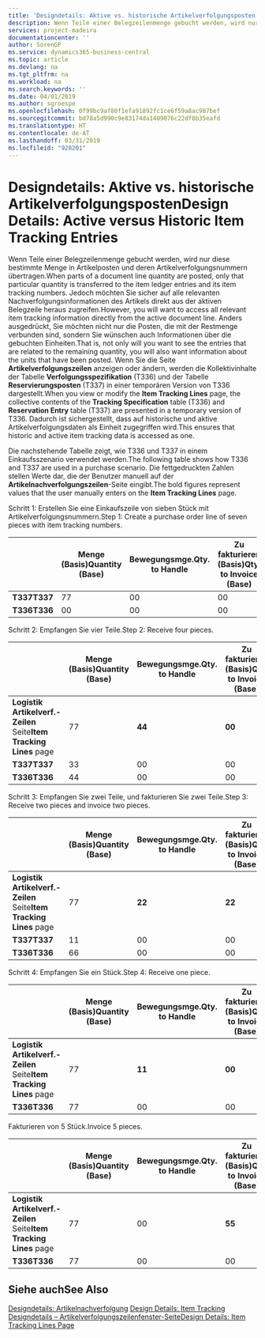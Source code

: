 ```yaml
---
title: 'Designdetails: Aktive vs. historische Artikelverfolgungsposten | Microsoft Docs'
description: Wenn Teile einer Belegzeilenmenge gebucht werden, wird nur diese bestimmte Menge in Artikelposten und deren Artikelverfolgungsnummern übertragen. Jedoch möchten Sie sicher auf alle relevanten Nachverfolgungsinformationen des Artikels direkt aus der aktiven Belegzeile heraus zugreifen. Anders ausgedrückt, Sie möchten nicht nur die Posten, die mit der Restmenge verbunden sind, sondern Sie wünschen auch Informationen über die gebuchten Einheiten. Wenn Sie die Seite **Artikelverfolgungszeilen** anzeigen oder ändern, werden die Kollektivinhalte der Tabelle **Verfolgungsspezifikation** (T336) und der Tabelle **Reservierungsposten** (T337) in einer temporären Version von T336 dargestellt. Dadurch ist sichergestellt, dass auf historische und aktive Artikelverfolgungsdaten als Einheit zugegriffen wird.
services: project-madeira
documentationcenter: ''
author: SorenGP
ms.service: dynamics365-business-central
ms.topic: article
ms.devlang: na
ms.tgt_pltfrm: na
ms.workload: na
ms.search.keywords: ''
ms.date: 04/01/2019
ms.author: sgroespe
ms.openlocfilehash: 0f99bc9af80f1efa91892fc1ce6f59a8ac987bef
ms.sourcegitcommit: bd78a5d990c9e83174da1409076c22df8b35eafd
ms.translationtype: HT
ms.contentlocale: de-AT
ms.lasthandoff: 03/31/2019
ms.locfileid: "928201"
---
```

# <a name="design-details-active-versus-historic-item-tracking-entries"></a><span data-ttu-id="07126-107">Designdetails: Aktive vs. historische Artikelverfolgungsposten</span><span class="sxs-lookup"><span data-stu-id="07126-107">Design Details: Active versus Historic Item Tracking Entries</span></span>
<span data-ttu-id="07126-108">Wenn Teile einer Belegzeilenmenge gebucht werden, wird nur diese bestimmte Menge in Artikelposten und deren Artikelverfolgungsnummern übertragen.</span><span class="sxs-lookup"><span data-stu-id="07126-108">When parts of a document line quantity are posted, only that particular quantity is transferred to the item ledger entries and its item tracking numbers.</span></span> <span data-ttu-id="07126-109">Jedoch möchten Sie sicher auf alle relevanten Nachverfolgungsinformationen des Artikels direkt aus der aktiven Belegzeile heraus zugreifen.</span><span class="sxs-lookup"><span data-stu-id="07126-109">However, you will want to access all relevant item tracking information directly from the active document line.</span></span> <span data-ttu-id="07126-110">Anders ausgedrückt, Sie möchten nicht nur die Posten, die mit der Restmenge verbunden sind, sondern Sie wünschen auch Informationen über die gebuchten Einheiten.</span><span class="sxs-lookup"><span data-stu-id="07126-110">That is, not only will you want to see the entries that are related to the remaining quantity, you will also want information about the units that have been posted.</span></span> <span data-ttu-id="07126-111">Wenn Sie die Seite **Artikelverfolgungszeilen** anzeigen oder ändern, werden die Kollektivinhalte der Tabelle **Verfolgungsspezifikation** (T336) und der Tabelle **Reservierungsposten** (T337) in einer temporären Version von T336 dargestellt.</span><span class="sxs-lookup"><span data-stu-id="07126-111">When you view or modify the **Item Tracking Lines** page, the collective contents of the **Tracking Specification** table (T336) and **Reservation Entry** table (T337) are presented in a temporary version of T336.</span></span> <span data-ttu-id="07126-112">Dadurch ist sichergestellt, dass auf historische und aktive Artikelverfolgungsdaten als Einheit zugegriffen wird.</span><span class="sxs-lookup"><span data-stu-id="07126-112">This ensures that historic and active item tracking data is accessed as one.</span></span>  

 <span data-ttu-id="07126-113">Die nachstehende Tabelle zeigt, wie T336 und T337 in einem Einkaufsszenario verwendet werden.</span><span class="sxs-lookup"><span data-stu-id="07126-113">The following table shows how T336 and T337 are used in a purchase scenario.</span></span> <span data-ttu-id="07126-114">Die fettgedruckten Zahlen stellen Werte dar, die der Benutzer manuell auf der **Artikelnachverfolgungszeilen**-Seite eingibt.</span><span class="sxs-lookup"><span data-stu-id="07126-114">The bold figures represent values that the user manually enters on the **Item Tracking Lines** page.</span></span>  

 <span data-ttu-id="07126-115">Schritt 1: Erstellen Sie eine Einkaufszeile von sieben Stück mit Artikelverfolgungsnummern.</span><span class="sxs-lookup"><span data-stu-id="07126-115">Step 1: Create a purchase order line of seven pieces with item tracking numbers.</span></span>  

||<span data-ttu-id="07126-116">**Menge (Basis)**</span><span class="sxs-lookup"><span data-stu-id="07126-116">**Quantity (Base)**</span></span>|<span data-ttu-id="07126-117">**Bewegungsmge.**</span><span class="sxs-lookup"><span data-stu-id="07126-117">**Qty. to Handle**</span></span>|<span data-ttu-id="07126-118">**Zu fakturieren (Basis)**</span><span class="sxs-lookup"><span data-stu-id="07126-118">**Qty. to Invoice (Base)**</span></span>|<span data-ttu-id="07126-119">**Geb. Bewegungsmenge (Basis)**</span><span class="sxs-lookup"><span data-stu-id="07126-119">**Quantity Handled (Base)**</span></span>|<span data-ttu-id="07126-120">**Bereits berech. Menge (Basis)**</span><span class="sxs-lookup"><span data-stu-id="07126-120">**Quantity Invoiced (Base)**</span></span>|  
|-|----------------------------------------------|--------------------------------------------|------------------------------------------------------|-------------------------------------------------------|--------------------------------------------------------|  
|<span data-ttu-id="07126-121">**T337**</span><span class="sxs-lookup"><span data-stu-id="07126-121">**T337**</span></span>|<span data-ttu-id="07126-122">7</span><span class="sxs-lookup"><span data-stu-id="07126-122">7</span></span>|<span data-ttu-id="07126-123">0</span><span class="sxs-lookup"><span data-stu-id="07126-123">0</span></span>|<span data-ttu-id="07126-124">0</span><span class="sxs-lookup"><span data-stu-id="07126-124">0</span></span>|<span data-ttu-id="07126-125">0</span><span class="sxs-lookup"><span data-stu-id="07126-125">0</span></span>|<span data-ttu-id="07126-126">0</span><span class="sxs-lookup"><span data-stu-id="07126-126">0</span></span>|  
|<span data-ttu-id="07126-127">**T336**</span><span class="sxs-lookup"><span data-stu-id="07126-127">**T336**</span></span>|<span data-ttu-id="07126-128">0</span><span class="sxs-lookup"><span data-stu-id="07126-128">0</span></span>|<span data-ttu-id="07126-129">0</span><span class="sxs-lookup"><span data-stu-id="07126-129">0</span></span>|<span data-ttu-id="07126-130">0</span><span class="sxs-lookup"><span data-stu-id="07126-130">0</span></span>|<span data-ttu-id="07126-131">0</span><span class="sxs-lookup"><span data-stu-id="07126-131">0</span></span>|<span data-ttu-id="07126-132">0</span><span class="sxs-lookup"><span data-stu-id="07126-132">0</span></span>|  

 <span data-ttu-id="07126-133">Schritt 2: Empfangen Sie vier Teile.</span><span class="sxs-lookup"><span data-stu-id="07126-133">Step 2: Receive four pieces.</span></span>  

||<span data-ttu-id="07126-134">**Menge (Basis)**</span><span class="sxs-lookup"><span data-stu-id="07126-134">**Quantity (Base)**</span></span>|<span data-ttu-id="07126-135">**Bewegungsmge.**</span><span class="sxs-lookup"><span data-stu-id="07126-135">**Qty. to Handle**</span></span>|<span data-ttu-id="07126-136">**Zu fakturieren (Basis)**</span><span class="sxs-lookup"><span data-stu-id="07126-136">**Qty. to Invoice (Base)**</span></span>|<span data-ttu-id="07126-137">**Geb. Bewegungsmenge (Basis)**</span><span class="sxs-lookup"><span data-stu-id="07126-137">**Quantity Handled (Base)**</span></span>|<span data-ttu-id="07126-138">**Bereits berech. Menge (Basis)**</span><span class="sxs-lookup"><span data-stu-id="07126-138">**Quantity Invoiced (Base)**</span></span>|  
|-|----------------------------------------------|--------------------------------------------|------------------------------------------------------|-------------------------------------------------------|--------------------------------------------------------|  
|<span data-ttu-id="07126-139">**Logistik Artikelverf.-Zeilen** Seite</span><span class="sxs-lookup"><span data-stu-id="07126-139">**Item Tracking Lines** page</span></span>|<span data-ttu-id="07126-140">7</span><span class="sxs-lookup"><span data-stu-id="07126-140">7</span></span>|<span data-ttu-id="07126-141">**4**</span><span class="sxs-lookup"><span data-stu-id="07126-141">**4**</span></span>|<span data-ttu-id="07126-142">**0**</span><span class="sxs-lookup"><span data-stu-id="07126-142">**0**</span></span>|<span data-ttu-id="07126-143">0</span><span class="sxs-lookup"><span data-stu-id="07126-143">0</span></span>|<span data-ttu-id="07126-144">0</span><span class="sxs-lookup"><span data-stu-id="07126-144">0</span></span>|  
|<span data-ttu-id="07126-145">**T337**</span><span class="sxs-lookup"><span data-stu-id="07126-145">**T337**</span></span>|<span data-ttu-id="07126-146">3</span><span class="sxs-lookup"><span data-stu-id="07126-146">3</span></span>|<span data-ttu-id="07126-147">0</span><span class="sxs-lookup"><span data-stu-id="07126-147">0</span></span>|<span data-ttu-id="07126-148">0</span><span class="sxs-lookup"><span data-stu-id="07126-148">0</span></span>|<span data-ttu-id="07126-149">0</span><span class="sxs-lookup"><span data-stu-id="07126-149">0</span></span>|<span data-ttu-id="07126-150">0</span><span class="sxs-lookup"><span data-stu-id="07126-150">0</span></span>|  
|<span data-ttu-id="07126-151">**T336**</span><span class="sxs-lookup"><span data-stu-id="07126-151">**T336**</span></span>|<span data-ttu-id="07126-152">4</span><span class="sxs-lookup"><span data-stu-id="07126-152">4</span></span>|<span data-ttu-id="07126-153">0</span><span class="sxs-lookup"><span data-stu-id="07126-153">0</span></span>|<span data-ttu-id="07126-154">0</span><span class="sxs-lookup"><span data-stu-id="07126-154">0</span></span>|<span data-ttu-id="07126-155">4</span><span class="sxs-lookup"><span data-stu-id="07126-155">4</span></span>|<span data-ttu-id="07126-156">0</span><span class="sxs-lookup"><span data-stu-id="07126-156">0</span></span>|  

 <span data-ttu-id="07126-157">Schritt 3: Empfangen Sie zwei Teile, und fakturieren Sie zwei Teile.</span><span class="sxs-lookup"><span data-stu-id="07126-157">Step 3: Receive two pieces and invoice two pieces.</span></span>  

||<span data-ttu-id="07126-158">**Menge (Basis)**</span><span class="sxs-lookup"><span data-stu-id="07126-158">**Quantity (Base)**</span></span>|<span data-ttu-id="07126-159">**Bewegungsmge.**</span><span class="sxs-lookup"><span data-stu-id="07126-159">**Qty. to Handle**</span></span>|<span data-ttu-id="07126-160">**Zu fakturieren (Basis)**</span><span class="sxs-lookup"><span data-stu-id="07126-160">**Qty. to Invoice (Base)**</span></span>|<span data-ttu-id="07126-161">**Geb. Bewegungsmenge (Basis)**</span><span class="sxs-lookup"><span data-stu-id="07126-161">**Quantity Handled (Base)**</span></span>|<span data-ttu-id="07126-162">**Bereits berech. Menge (Basis)**</span><span class="sxs-lookup"><span data-stu-id="07126-162">**Quantity Invoiced (Base)**</span></span>|  
|-|----------------------------------------------|--------------------------------------------|------------------------------------------------------|-------------------------------------------------------|--------------------------------------------------------|  
|<span data-ttu-id="07126-163">**Logistik Artikelverf.-Zeilen** Seite</span><span class="sxs-lookup"><span data-stu-id="07126-163">**Item Tracking Lines** page</span></span>|<span data-ttu-id="07126-164">7</span><span class="sxs-lookup"><span data-stu-id="07126-164">7</span></span>|<span data-ttu-id="07126-165">**2**</span><span class="sxs-lookup"><span data-stu-id="07126-165">**2**</span></span>|<span data-ttu-id="07126-166">**2**</span><span class="sxs-lookup"><span data-stu-id="07126-166">**2**</span></span>|<span data-ttu-id="07126-167">4</span><span class="sxs-lookup"><span data-stu-id="07126-167">4</span></span>|<span data-ttu-id="07126-168">0</span><span class="sxs-lookup"><span data-stu-id="07126-168">0</span></span>|  
|<span data-ttu-id="07126-169">**T337**</span><span class="sxs-lookup"><span data-stu-id="07126-169">**T337**</span></span>|<span data-ttu-id="07126-170">1</span><span class="sxs-lookup"><span data-stu-id="07126-170">1</span></span>|<span data-ttu-id="07126-171">0</span><span class="sxs-lookup"><span data-stu-id="07126-171">0</span></span>|<span data-ttu-id="07126-172">0</span><span class="sxs-lookup"><span data-stu-id="07126-172">0</span></span>|<span data-ttu-id="07126-173">0</span><span class="sxs-lookup"><span data-stu-id="07126-173">0</span></span>|<span data-ttu-id="07126-174">0</span><span class="sxs-lookup"><span data-stu-id="07126-174">0</span></span>|  
|<span data-ttu-id="07126-175">**T336**</span><span class="sxs-lookup"><span data-stu-id="07126-175">**T336**</span></span>|<span data-ttu-id="07126-176">6</span><span class="sxs-lookup"><span data-stu-id="07126-176">6</span></span>|<span data-ttu-id="07126-177">0</span><span class="sxs-lookup"><span data-stu-id="07126-177">0</span></span>|<span data-ttu-id="07126-178">0</span><span class="sxs-lookup"><span data-stu-id="07126-178">0</span></span>|<span data-ttu-id="07126-179">6</span><span class="sxs-lookup"><span data-stu-id="07126-179">6</span></span>|<span data-ttu-id="07126-180">2</span><span class="sxs-lookup"><span data-stu-id="07126-180">2</span></span>|  

 <span data-ttu-id="07126-181">Schritt 4: Empfangen Sie ein Stück.</span><span class="sxs-lookup"><span data-stu-id="07126-181">Step 4: Receive one piece.</span></span>  

||<span data-ttu-id="07126-182">**Menge (Basis)**</span><span class="sxs-lookup"><span data-stu-id="07126-182">**Quantity (Base)**</span></span>|<span data-ttu-id="07126-183">**Bewegungsmge.**</span><span class="sxs-lookup"><span data-stu-id="07126-183">**Qty. to Handle**</span></span>|<span data-ttu-id="07126-184">**Zu fakturieren (Basis)**</span><span class="sxs-lookup"><span data-stu-id="07126-184">**Qty. to Invoice (Base)**</span></span>|<span data-ttu-id="07126-185">**Geb. Bewegungsmenge (Basis)**</span><span class="sxs-lookup"><span data-stu-id="07126-185">**Quantity Handled (Base)**</span></span>|<span data-ttu-id="07126-186">**Bereits berech. Menge (Basis)**</span><span class="sxs-lookup"><span data-stu-id="07126-186">**Quantity Invoiced (Base)**</span></span>|  
|-|----------------------------------------------|--------------------------------------------|------------------------------------------------------|-------------------------------------------------------|--------------------------------------------------------|  
|<span data-ttu-id="07126-187">**Logistik Artikelverf.-Zeilen** Seite</span><span class="sxs-lookup"><span data-stu-id="07126-187">**Item Tracking Lines** page</span></span>|<span data-ttu-id="07126-188">7</span><span class="sxs-lookup"><span data-stu-id="07126-188">7</span></span>|<span data-ttu-id="07126-189">**1**</span><span class="sxs-lookup"><span data-stu-id="07126-189">**1**</span></span>|<span data-ttu-id="07126-190">**0**</span><span class="sxs-lookup"><span data-stu-id="07126-190">**0**</span></span>|<span data-ttu-id="07126-191">6</span><span class="sxs-lookup"><span data-stu-id="07126-191">6</span></span>|<span data-ttu-id="07126-192">2</span><span class="sxs-lookup"><span data-stu-id="07126-192">2</span></span>|  
|<span data-ttu-id="07126-193">**T336**</span><span class="sxs-lookup"><span data-stu-id="07126-193">**T336**</span></span>|<span data-ttu-id="07126-194">7</span><span class="sxs-lookup"><span data-stu-id="07126-194">7</span></span>|<span data-ttu-id="07126-195">0</span><span class="sxs-lookup"><span data-stu-id="07126-195">0</span></span>|<span data-ttu-id="07126-196">0</span><span class="sxs-lookup"><span data-stu-id="07126-196">0</span></span>|<span data-ttu-id="07126-197">7</span><span class="sxs-lookup"><span data-stu-id="07126-197">7</span></span>|<span data-ttu-id="07126-198">2</span><span class="sxs-lookup"><span data-stu-id="07126-198">2</span></span>|  

 <span data-ttu-id="07126-199">Fakturieren von 5 Stück.</span><span class="sxs-lookup"><span data-stu-id="07126-199">Invoice 5 pieces.</span></span>  

||<span data-ttu-id="07126-200">**Menge (Basis)**</span><span class="sxs-lookup"><span data-stu-id="07126-200">**Quantity (Base)**</span></span>|<span data-ttu-id="07126-201">**Bewegungsmge.**</span><span class="sxs-lookup"><span data-stu-id="07126-201">**Qty. to Handle**</span></span>|<span data-ttu-id="07126-202">**Zu fakturieren (Basis)**</span><span class="sxs-lookup"><span data-stu-id="07126-202">**Qty. to Invoice (Base)**</span></span>|<span data-ttu-id="07126-203">**Geb. Bewegungsmenge (Basis)**</span><span class="sxs-lookup"><span data-stu-id="07126-203">**Quantity Handled (Base)**</span></span>|<span data-ttu-id="07126-204">**Bereits berech. Menge (Basis)**</span><span class="sxs-lookup"><span data-stu-id="07126-204">**Quantity Invoiced (Base)**</span></span>|  
|-|----------------------------------------------|--------------------------------------------|------------------------------------------------------|-------------------------------------------------------|--------------------------------------------------------|  
|<span data-ttu-id="07126-205">**Logistik Artikelverf.-Zeilen** Seite</span><span class="sxs-lookup"><span data-stu-id="07126-205">**Item Tracking Lines** page</span></span>|<span data-ttu-id="07126-206">7</span><span class="sxs-lookup"><span data-stu-id="07126-206">7</span></span>|<span data-ttu-id="07126-207">0</span><span class="sxs-lookup"><span data-stu-id="07126-207">0</span></span>|<span data-ttu-id="07126-208">**5**</span><span class="sxs-lookup"><span data-stu-id="07126-208">**5**</span></span>|<span data-ttu-id="07126-209">7</span><span class="sxs-lookup"><span data-stu-id="07126-209">7</span></span>|<span data-ttu-id="07126-210">2</span><span class="sxs-lookup"><span data-stu-id="07126-210">2</span></span>|  
|<span data-ttu-id="07126-211">**T336**</span><span class="sxs-lookup"><span data-stu-id="07126-211">**T336**</span></span>|<span data-ttu-id="07126-212">7</span><span class="sxs-lookup"><span data-stu-id="07126-212">7</span></span>|<span data-ttu-id="07126-213">0</span><span class="sxs-lookup"><span data-stu-id="07126-213">0</span></span>|<span data-ttu-id="07126-214">0</span><span class="sxs-lookup"><span data-stu-id="07126-214">0</span></span>|<span data-ttu-id="07126-215">7</span><span class="sxs-lookup"><span data-stu-id="07126-215">7</span></span>|<span data-ttu-id="07126-216">7</span><span class="sxs-lookup"><span data-stu-id="07126-216">7</span></span>|  

## <a name="see-also"></a><span data-ttu-id="07126-217">Siehe auch</span><span class="sxs-lookup"><span data-stu-id="07126-217">See Also</span></span>  
 <span data-ttu-id="07126-218">[Designdetails: Artikelnachverfolgung](design-details-item-tracking.md) </span><span class="sxs-lookup"><span data-stu-id="07126-218">[Design Details: Item Tracking](design-details-item-tracking.md) </span></span>  
 [<span data-ttu-id="07126-219">Designdetails – Artikelverfolgungszeilenfenster-Seite</span><span class="sxs-lookup"><span data-stu-id="07126-219">Design Details: Item Tracking Lines Page</span></span>](design-details-item-tracking-lines-window.md)
